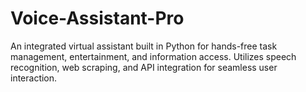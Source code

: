 # Voice-Assistant-Pro
An integrated virtual assistant built in Python for hands-free task management, entertainment, and information access. Utilizes speech recognition, web scraping, and API integration for seamless user interaction.
